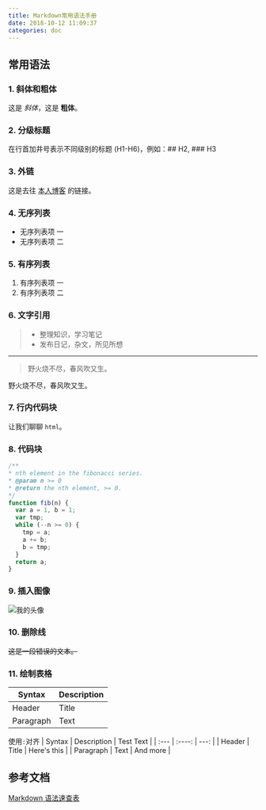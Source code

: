 ```yaml
---
title: Markdown常用语法手册
date: 2018-10-12 11:09:37
categories: doc
---
```


## 常用语法
### 1. 斜体和粗体
这是 *斜体*，这是 **粗体**。

### 2. 分级标题
在行首加井号表示不同级别的标题 (H1-H6)，例如：## H2, ### H3

### 3. 外链
这是去往 [本人博客](https://lovelyun.github.io/) 的链接。

### 4. 无序列表
- 无序列表项 一
- 无序列表项 二

### 5. 有序列表
1. 有序列表项 一
2. 有序列表项 二

### 6. 文字引用
> - 整理知识，学习笔记
> - 发布日记，杂文，所见所想
---
> 野火烧不尽，春风吹又生。

<div class="tip">
野火烧不尽，春风吹又生。
</div>

### 7. 行内代码块
让我们聊聊 `html`。

### 8. 代码块
```javascript
/**
* nth element in the fibonacci series.
* @param n >= 0
* @return the nth element, >= 0.
*/
function fib(n) {
  var a = 1, b = 1;
  var tmp;
  while (--n >= 0) {
    tmp = a;
    a += b;
    b = tmp;
  }
  return a;
}
```

### 9. 插入图像
![我的头像](https://avatars0.githubusercontent.com/u/11694024?s=460&v=4)


### 10. 删除线
~~这是一段错误的文本。~~

### 11. 绘制表格

| Syntax | Description |
| --- | ----------- |
| Header | Title |
| Paragraph | Text |

使用`:`对齐
| Syntax      | Description | Test Text     |
| :---        |    :----:   |          ---: |
| Header      | Title       | Here's this   |
| Paragraph   | Text        | And more      |

## 参考文档
[Markdown 语法速查表](https://markdown.com.cn/cheat-sheet.html#%E5%9F%BA%E6%9C%AC%E8%AF%AD%E6%B3%95)
